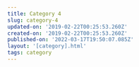 ```yaml
---
title: Category 4
slug: category-4
updated-on: '2019-02-22T00:25:53.260Z'
created-on: '2019-02-22T00:25:53.260Z'
published-on: '2022-03-17T19:50:07.085Z'
layout: '[category].html'
tags: category
---
```



